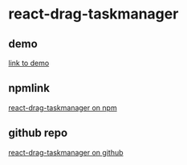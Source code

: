 # react-drag-taskmanager

## demo

[link to demo](https://michaelzhou1987.github.io/react-drag-taskmanager/)

## npmlink

[react-drag-taskmanager on npm](https://www.npmjs.com/package/react-drag-taskmanager)

## github repo

[react-drag-taskmanager on github](https://github.com/michaelzhou1987/react-drag-taskmanager)
